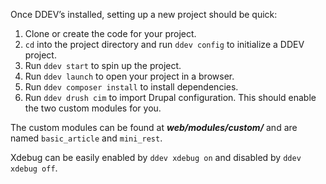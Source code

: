 Once DDEV’s installed, setting up a new project should be quick:

1) Clone or create the code for your project.
2) `cd` into the project directory and run `ddev config` to initialize a DDEV project.
3) Run `ddev start` to spin up the project.
4) Run `ddev launch` to open your project in a browser.
5) Run `ddev composer install` to install dependencies.
5) Run `ddev drush cim` to import Drupal configuration.
This should enable the two custom modules for you.

The custom modules can be found at ***web/modules/custom/*** and are named `basic_article` and `mini_rest`.

Xdebug can be easily enabled by `ddev xdebug on` and disabled by `ddev xdebug off`.
